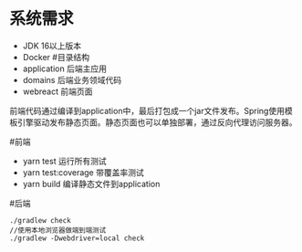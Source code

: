 # 系统需求
- JDK 16以上版本
- Docker
#目录结构
- application 后端主应用
- domains 后端业务领域代码
- webreact 前端页面

前端代码通过编译到application中，最后打包成一个jar文件发布。Spring使用模板引擎驱动发布静态页面。静态页面也可以单独部署，通过反向代理访问服务器。

#前端
- yarn test 运行所有测试
- yarn test:coverage 带覆盖率测试
- yarn build 编译静态文件到application

#后端
```
./gradlew check
//使用本地浏览器做端到端测试
./gradlew -Dwebdriver=local check
```
